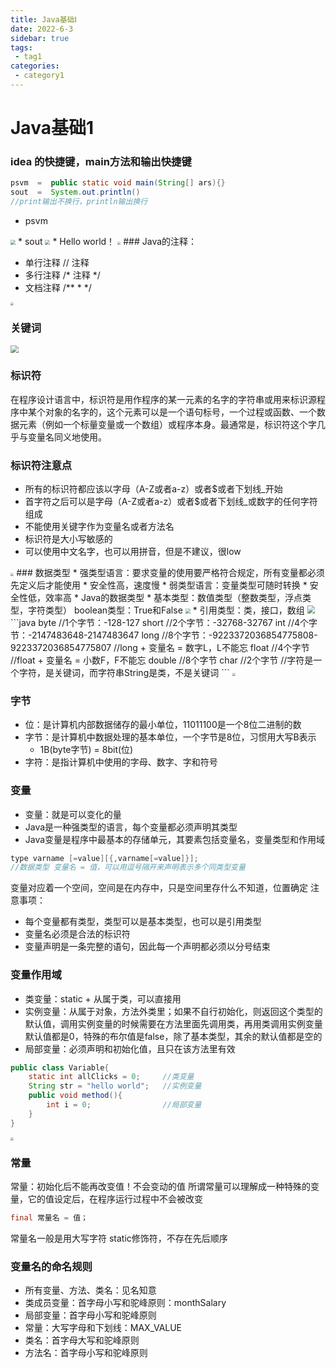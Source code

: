 ```yaml
---
title: Java基础Ⅰ
date: 2022-6-3
sidebar: true
tags:
 - tag1
categories:
 - category1
---
```

# Java基础1

### idea 的快捷键，main方法和输出快捷键
```java
psvm  =  public static void main(String[] ars){}
sout  =  System.out.println()
//print输出不换行，println输出换行
```
* psvm
<img src="https://mzp-picture.oss-cn-hangzhou.aliyuncs.com/img/psvm.png" style="zoom:50%;" />
* sout
<img src="https://mzp-picture.oss-cn-hangzhou.aliyuncs.com/img/sout.png" style="zoom:50%;" />
* Hello world！
<img src="https://mzp-picture.oss-cn-hangzhou.aliyuncs.com/img/Hello world.png" style="zoom: 33%;" />
### Java的注释：

* 单行注释  //    注释
* 多行注释  /*   注释   */
* 文档注释  /**     *    */
<img src="https://mzp-picture.oss-cn-hangzhou.aliyuncs.com/img/注释.png" style="zoom: 33%;" />

### 关键词
<img src="https://mzp-picture.oss-cn-hangzhou.aliyuncs.com/img/关键字.png" style="zoom:80%;" />

### 标识符
在程序设计语言中，标识符是用作程序的某一元素的名字的字符串或用来标识源程序中某个对象的名字的，这个元素可以是一个语句标号，一个过程或函数、一个数据元素（例如一个标量变量或一个数组）或程序本身。最通常是，标识符这个字几乎与变量名同义地使用。
### 标识符注意点

* 所有的标识符都应该以字母（A-Z或者a-z）或者$或者下划线_开始
* 首字符之后可以是字母（A-Z或者a-z）或者$或者下划线_或数字的任何字符组成
* 不能使用关键字作为变量名或者方法名
* 标识符是大小写敏感的
* 可以使用中文名字，也可以用拼音，但是不建议，很low
<img src="https://mzp-picture.oss-cn-hangzhou.aliyuncs.com/img/标识符注意.png" style="zoom:33%;" />
### 数据类型
* 强类型语言：要求变量的使用要严格符合规定，所有变量都必须先定义后才能使用
  * 安全性高，速度慢
* 弱类型语言：变量类型可随时转换
  * 安全性低，效率高
* Java的数据类型
  * 基本类型：数值类型（整数类型，浮点类型，字符类型）
                           boolean类型：True和False
                       <img src="https://mzp-picture.oss-cn-hangzhou.aliyuncs.com/img/基本数据类型.png" style="zoom:50%;" />
  * 引用类型：类，接口，数组
                       <img src="https://mzp-picture.oss-cn-hangzhou.aliyuncs.com/img/引用数据类型.png" style="zoom:80%;" />
```java
byte //1个字节：-128-127
short //2个字节：-32768-32767
int //4个字节：-2147483648-2147483647
long //8个字节：-9223372036854775808-9223372036854775807
//long + 变量名 = 数字L，L不能忘
float //4个字节
//float + 变量名 = 小数F，F不能忘
double //8个字节
char //2个字节
//字符是一个字符，是关键词，而字符串String是类，不是关键词
```
<img src="https://mzp-picture.oss-cn-hangzhou.aliyuncs.com/img/数据类型.png" style="zoom:33%;" />

### 字节
* 位：是计算机内部数据储存的最小单位，11011100是一个8位二进制的数
* 字节：是计算机中数据处理的基本单位，一个字节是8位，习惯用大写B表示
  * 1B(byte字节) = 8bit(位)
* 字符：是指计算机中使用的字母、数字、字和符号

### 变量
* 变量：就是可以变化的量
* Java是一种强类型的语言，每个变量都必须声明其类型
* Java变量是程序中最基本的存储单元，其要素包括变量名，变量类型和作用域
```java
type varname [=value][{,varname[=value]}];
//数据类型 变量名 = 值，可以用逗号隔开来声明表示多个同类型变量
```

变量对应着一个空间，空间是在内存中，只是空间里存什么不知道，位置确定
注意事项：
* 每个变量都有类型，类型可以是基本类型，也可以是引用类型
* 变量名必须是合法的标识符
* 变量声明是一条完整的语句，因此每一个声明都必须以分号结束


### 变量作用域
* 类变量：static + 从属于类，可以直接用
* 实例变量：从属于对象，方法外类里；如果不自行初始化，则返回这个类型的默认值，调用实例变量的时候需要在方法里面先调用类，再用类调用实例变量
默认值都是0，特殊的布尔值是false，除了基本类型，其余的默认值都是空的
* 局部变量：必须声明和初始化值，且只在该方法里有效
```java
public class Variable{
	static int allClicks = 0;     //类变量
	String str = "hello world";   //实例变量
	public void method(){
		int i = 0;                //局部变量	
	}
}
```
<img src="https://mzp-picture.oss-cn-hangzhou.aliyuncs.com/img/变量类型.png" style="zoom:33%;" />

### 常量
常量：初始化后不能再改变值！不会变动的值
所谓常量可以理解成一种特殊的变量，它的值设定后，在程序运行过程中不会被改变
```java
final 常量名 = 值；
```
常量名一般是用大写字符
static修饰符，不存在先后顺序
### 变量名的命名规则
* 所有变量、方法、类名：见名知意
* 类成员变量：首字母小写和驼峰原则：monthSalary
* 局部变量：首字母小写和驼峰原则
* 常量：大写字母和下划线：MAX_VALUE
* 类名：首字母大写和驼峰原则
* 方法名：首字母小写和驼峰原则	